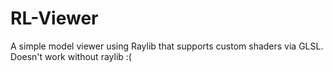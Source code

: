# RL-Viewer

A simple model viewer using Raylib that supports custom shaders via GLSL.  Doesn't work without raylib :(
